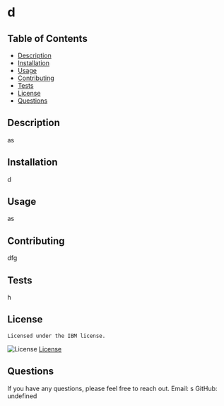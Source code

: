 # d

  ## Table of Contents
  * [Description](#description)
  * [Installation](#installation)
  * [Usage](#usage)
  * [Contributing](#contributing)
  * [Tests](#tests)
  * [License](#license)
  * [Questions](#questions)
  
  ## Description
  as
  
  ## Installation
  d
  
  ## Usage
  as
  
  ## Contributing
  dfg
  
  ## Tests
  h
  
  ## License
    Licensed under the IBM license.
  ![License](https://img.shields.io/badge/License-IPL_1.0-blue.svg)
  [License](#license)
  
  ## Questions
  If you have any questions, please feel free to reach out.
  Email: s 
  GitHub: undefined
